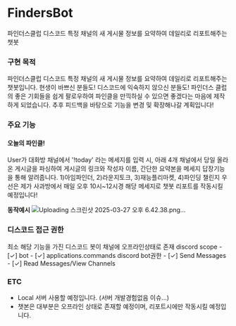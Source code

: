 # FindersBot
파인더스클럽 디스코드 특정 채널의 새 게시물 정보를 요약하여 데일리로 리포트해주는 챗봇

### 구현 목적
파인더스클럽 디스코드 특정 채널의 새 게시물 정보를 요약하여 데일리로 리포트해주는 챗봇입니다.
현생이 바쁘신 분들도! 디스코드에 익숙하지 않으신 분들도! 파인더스 클럽의 좋은 기회들을 쉽게 팔로우하여 파인클을 만끽하실 수 있으면 좋겠다는 마음에 제작하게 되었습니다.
추후 피드백을 바탕으로 기능을 변경 및 확장해나갈 계획입니다!

### 주요 기능
#### 오늘의 파인클!
User가 대화방 채널에서 '!today' 라는 메세지를 입력 시, 
아래 4개 채널에서 당일 올라온 게시글을 파싱하여 게시글의 링크와 작성자 이름, 간단한 요약본을 메세지 답장기능을 통해 알려줍니다.
1)아임파인더, 2)라운지토크, 3)재능플리마켓, 4)파인딩 챌린지
우선은 제가 사과방에서 매일 오후 10시~12시경 해당 메세지로 챗봇 리포트를 작동시킬 예정입니다!

**동작예시**
![Uploading 스크린샷 2025-03-27 오후 6.42.38.png…]()


### 디스코드 접근 권한
최소 해당 기능을 가진 디스코드 봇이 채널에 오프라인상태로 존재 
discord scope  - [✓] bot             - [✓] applications.commands
discord bot권한 - [✓] Send Messages   - [✓] Read Messages/View Channels

### ETC
 - Local 서버 사용할 예정입니다. (서버 개발경험없음 이슈...)
 - 챗본은 대부분은 오프라인 상태로 존재할 예정이며, 리포트시에만 작동시킬 예정입니다.
